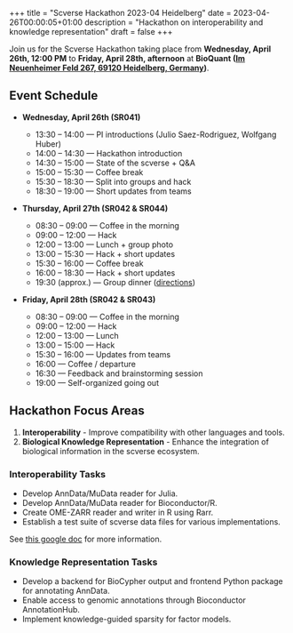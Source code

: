 +++
title = "Scverse Hackathon 2023-04 Heidelberg"
date = 2023-04-26T00:00:05+01:00
description = "Hackathon on interoperability and knowledge representation"
draft = false
+++


Join us for the Scverse Hackathon taking place from **Wednesday, April 26th, 12:00 PM** to **Friday, April 28th, afternoon** at **BioQuant ([Im Neuenheimer Feld 267, 69120 Heidelberg, Germany](https://goo.gl/maps/Qo5xD9pFkBYHTjHs6))**.

## Event Schedule

- **Wednesday, April 26th (SR041)**
    - 13:30 – 14:00 — PI introductions (Julio Saez-Rodriguez, Wolfgang Huber)
    - 14:00 – 14:30 — Hackathon introduction
    - 14:30 – 15:00 — State of the scverse + Q&A
    - 15:00 – 15:30 — Coffee break
    - 15:30 – 18:30 — Split into groups and hack
    - 18:30 – 19:00 — Short updates from teams

- **Thursday, April 27th (SR042 & SR044)**
    - 08:30 – 09:00 — Coffee in the morning
    - 09:00 – 12:00 — Hack
    - 12:00 – 13:00 — Lunch + group photo
    - 13:00 – 15:30 — Hack + short updates
    - 15:30 – 16:00 — Coffee break
    - 16:00 – 18:30 — Hack + short updates
    - 19:30 (approx.) — Group dinner ([directions](https://goo.gl/maps/DFSDb7LgMS5DJ2LP6))

- **Friday, April 28th (SR042 & SR043)**
    - 08:30 – 09:00 — Coffee in the morning
    - 09:00 – 12:00 — Hack
    - 12:00 – 13:00 — Lunch
    - 13:00 – 15:00 — Hack
    - 15:30 – 16:00 — Updates from teams
    - 16:00 — Coffee / departure
    - 16:30 — Feedback and brainstorming session
    - 19:00 — Self-organized going out


## Hackathon Focus Areas

1. **Interoperability** - Improve compatibility with other languages and tools.
2. **Biological Knowledge Representation** - Enhance the integration of biological information in the scverse ecosystem.

### Interoperability Tasks

- Develop AnnData/MuData reader for Julia.
- Develop AnnData/MuData reader for Bioconductor/R.
- Create OME-ZARR reader and writer in R using Rarr.
- Establish a test suite of scverse data files for various implementations.

See [this google doc](https://docs.google.com/document/d/1ieBoCQx9IdZsPCHzsaJMw66rsG0enIqaNQwvfGT1U7M/edit) for more information.

### Knowledge Representation Tasks

- Develop a backend for BioCypher output and frontend Python package for annotating AnnData.
- Enable access to genomic annotations through Bioconductor AnnotationHub.
- Implement knowledge-guided sparsity for factor models.


